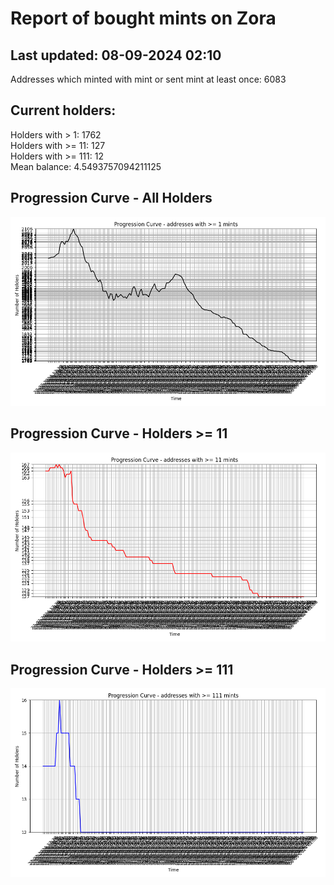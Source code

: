 # Report of bought mints on Zora
## Last updated: 08-09-2024 02:10
Addresses which minted with mint or sent mint at least once: 6083

## Current holders:
Holders with > 1: 1762  
Holders with >= 11: 127  
Holders with >= 111: 12  
Mean balance: 4.5493757094211125  

## Progression Curve - All Holders
![addresses with >= 1 mint](progression_curve_all.png)
## Progression Curve - Holders >= 11
![addresses with >= 11 mints](progression_curve_gt_11.png)
## Progression Curve - Holders >= 111
![addresses with >= 111 mints](progression_curve_gt_111.png)
